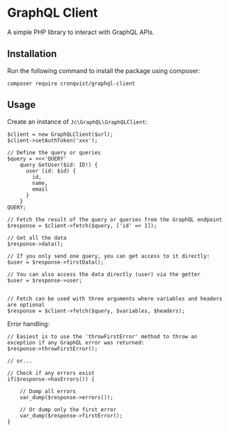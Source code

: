 # GraphQL Client
A simple PHP library to interact with GraphQL APIs.

## Installation

Run the following command to install the package using composer:

`composer require cronqvist/graphql-client`

## Usage
Create an instance of `Jc\GraphQL\GraphQLClient`:

```
$client = new GraphQLClient($url);
$client->setAuthToken('xxx');

// Define the query or queries
$query = <<<'QUERY'
    query GetUser($id: ID!) {
      user (id: $id) {
        id,
        name,
        email
      }
    }
QUERY;

// Fetch the result of the query or queries from the GraphQL endpoint
$response = $client->fetch($query, ['id' => 1]);

// Get all the data
$response->data();

// If you only send one query, you can get access to it directly:
$user = $response->firstData();

// You can also access the data directly (user) via the getter
$user = $response->user;


// Fetch can be used with three arguments where variables and headers are optional
$response = $client->fetch($query, $variables, $headers);
```

Error handling:

```
// Easiest is to use the 'throwFirstError' method to throw an exception if any GraphQL error was returned:
$response->throwFirstError();

// or...

// Check if any errors exist
if($response->hasErrors()) {
    
    // Dump all errors
    var_dump($response->errors());
    
    // Or dump only the first error
    var_dump($response->firstError();
}
```